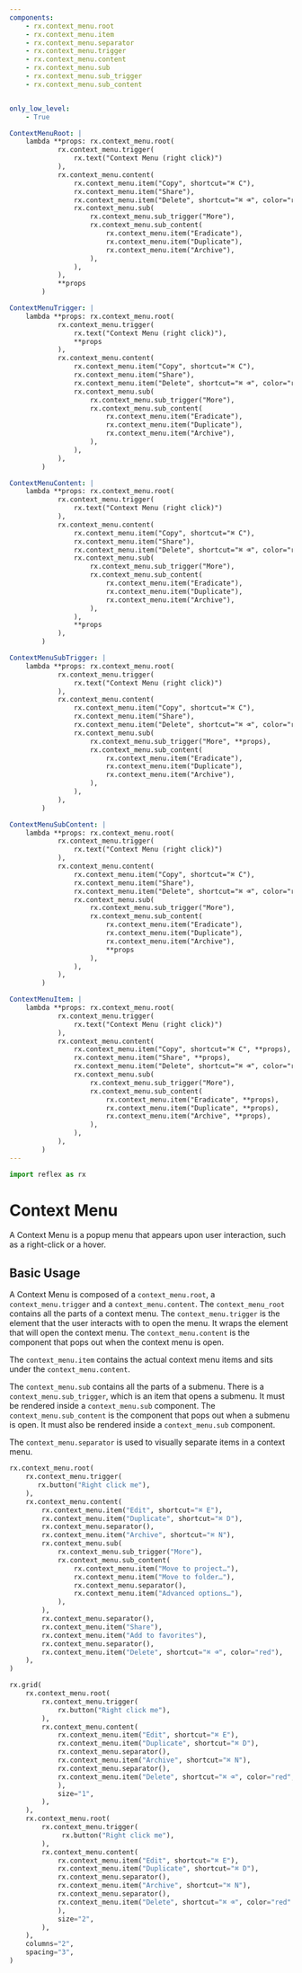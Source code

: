 ```yaml
---
components:
    - rx.context_menu.root
    - rx.context_menu.item
    - rx.context_menu.separator
    - rx.context_menu.trigger
    - rx.context_menu.content
    - rx.context_menu.sub
    - rx.context_menu.sub_trigger
    - rx.context_menu.sub_content


only_low_level:
    - True

ContextMenuRoot: |
    lambda **props: rx.context_menu.root(
            rx.context_menu.trigger(
                rx.text("Context Menu (right click)")
            ),
            rx.context_menu.content(
                rx.context_menu.item("Copy", shortcut="⌘ C"),
                rx.context_menu.item("Share"),
                rx.context_menu.item("Delete", shortcut="⌘ ⌫", color="red"),
                rx.context_menu.sub(
                    rx.context_menu.sub_trigger("More"),
                    rx.context_menu.sub_content(
                        rx.context_menu.item("Eradicate"),
                        rx.context_menu.item("Duplicate"),
                        rx.context_menu.item("Archive"),
                    ),
                ),
            ),
            **props
        )

ContextMenuTrigger: |
    lambda **props: rx.context_menu.root(
            rx.context_menu.trigger(
                rx.text("Context Menu (right click)"),
                **props
            ),
            rx.context_menu.content(
                rx.context_menu.item("Copy", shortcut="⌘ C"),
                rx.context_menu.item("Share"),
                rx.context_menu.item("Delete", shortcut="⌘ ⌫", color="red"),
                rx.context_menu.sub(
                    rx.context_menu.sub_trigger("More"),
                    rx.context_menu.sub_content(
                        rx.context_menu.item("Eradicate"),
                        rx.context_menu.item("Duplicate"),
                        rx.context_menu.item("Archive"),
                    ),
                ),
            ),
        )

ContextMenuContent: |
    lambda **props: rx.context_menu.root(
            rx.context_menu.trigger(
                rx.text("Context Menu (right click)")
            ),
            rx.context_menu.content(
                rx.context_menu.item("Copy", shortcut="⌘ C"),
                rx.context_menu.item("Share"),
                rx.context_menu.item("Delete", shortcut="⌘ ⌫", color="red"),
                rx.context_menu.sub(
                    rx.context_menu.sub_trigger("More"),
                    rx.context_menu.sub_content(
                        rx.context_menu.item("Eradicate"),
                        rx.context_menu.item("Duplicate"),
                        rx.context_menu.item("Archive"),
                    ),
                ),
                **props
            ),
        )

ContextMenuSubTrigger: |
    lambda **props: rx.context_menu.root(
            rx.context_menu.trigger(
                rx.text("Context Menu (right click)")
            ),
            rx.context_menu.content(
                rx.context_menu.item("Copy", shortcut="⌘ C"),
                rx.context_menu.item("Share"),
                rx.context_menu.item("Delete", shortcut="⌘ ⌫", color="red"),
                rx.context_menu.sub(
                    rx.context_menu.sub_trigger("More", **props),
                    rx.context_menu.sub_content(
                        rx.context_menu.item("Eradicate"),
                        rx.context_menu.item("Duplicate"),
                        rx.context_menu.item("Archive"),
                    ),
                ),
            ),
        )

ContextMenuSubContent: |
    lambda **props: rx.context_menu.root(
            rx.context_menu.trigger(
                rx.text("Context Menu (right click)")
            ),
            rx.context_menu.content(
                rx.context_menu.item("Copy", shortcut="⌘ C"),
                rx.context_menu.item("Share"),
                rx.context_menu.item("Delete", shortcut="⌘ ⌫", color="red"),
                rx.context_menu.sub(
                    rx.context_menu.sub_trigger("More"),
                    rx.context_menu.sub_content(
                        rx.context_menu.item("Eradicate"),
                        rx.context_menu.item("Duplicate"),
                        rx.context_menu.item("Archive"),
                        **props
                    ),
                ),
            ),
        )

ContextMenuItem: |
    lambda **props: rx.context_menu.root(
            rx.context_menu.trigger(
                rx.text("Context Menu (right click)")
            ),
            rx.context_menu.content(
                rx.context_menu.item("Copy", shortcut="⌘ C", **props),
                rx.context_menu.item("Share", **props),
                rx.context_menu.item("Delete", shortcut="⌘ ⌫", color="red", **props),
                rx.context_menu.sub(
                    rx.context_menu.sub_trigger("More"),
                    rx.context_menu.sub_content(
                        rx.context_menu.item("Eradicate", **props),
                        rx.context_menu.item("Duplicate", **props),
                        rx.context_menu.item("Archive", **props),
                    ),
                ),
            ),
        )
---
```



```python exec
import reflex as rx
```

# Context Menu

A Context Menu is a popup menu that appears upon user interaction, such as a right-click or a hover.

## Basic Usage

A Context Menu is composed of a `context_menu.root`, a `context_menu.trigger` and a `context_menu.content`. The `context_menu_root` contains all the parts of a context menu. The `context_menu.trigger` is the element that the user interacts with to open the menu. It wraps the element that will open the context menu. The `context_menu.content` is the component that pops out when the context menu is open.

The `context_menu.item` contains the actual context menu items and sits under the `context_menu.content`.

The `context_menu.sub` contains all the parts of a submenu. There is a `context_menu.sub_trigger`, which is an item that opens a submenu. It must be rendered inside a `context_menu.sub` component. The `context_menu.sub_content` is the component that pops out when a submenu is open. It must also be rendered inside a `context_menu.sub` component.

The `context_menu.separator` is used to visually separate items in a context menu.

```python demo
rx.context_menu.root(
    rx.context_menu.trigger(
       rx.button("Right click me"),
    ),
    rx.context_menu.content(
        rx.context_menu.item("Edit", shortcut="⌘ E"),
        rx.context_menu.item("Duplicate", shortcut="⌘ D"),
        rx.context_menu.separator(),
        rx.context_menu.item("Archive", shortcut="⌘ N"),
        rx.context_menu.sub(
            rx.context_menu.sub_trigger("More"),
            rx.context_menu.sub_content(
                rx.context_menu.item("Move to project…"),
                rx.context_menu.item("Move to folder…"),
                rx.context_menu.separator(),
                rx.context_menu.item("Advanced options…"),
            ),
        ),
        rx.context_menu.separator(),
        rx.context_menu.item("Share"),
        rx.context_menu.item("Add to favorites"),
        rx.context_menu.separator(),
        rx.context_menu.item("Delete", shortcut="⌘ ⌫", color="red"),
    ),
)
```

```python demo
rx.grid(
    rx.context_menu.root(
        rx.context_menu.trigger(
            rx.button("Right click me"),
        ),
        rx.context_menu.content(
            rx.context_menu.item("Edit", shortcut="⌘ E"),
            rx.context_menu.item("Duplicate", shortcut="⌘ D"),
            rx.context_menu.separator(),
            rx.context_menu.item("Archive", shortcut="⌘ N"),
            rx.context_menu.separator(),
            rx.context_menu.item("Delete", shortcut="⌘ ⌫", color="red",
            ),
            size="1",
        ),
    ),
    rx.context_menu.root(
        rx.context_menu.trigger(
             rx.button("Right click me"),
        ),
        rx.context_menu.content(
            rx.context_menu.item("Edit", shortcut="⌘ E"),
            rx.context_menu.item("Duplicate", shortcut="⌘ D"),
            rx.context_menu.separator(),
            rx.context_menu.item("Archive", shortcut="⌘ N"),
            rx.context_menu.separator(),
            rx.context_menu.item("Delete", shortcut="⌘ ⌫", color="red"
            ),
            size="2",
        ),
    ),
    columns="2", 
    spacing="3",
)
```
